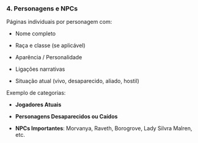 ###  **4. Personagens e NPCs**

Páginas individuais por personagem com:

- Nome completo
    
- Raça e classe (se aplicável)
    
- Aparência / Personalidade
    
- Ligações narrativas
    
- Situação atual (vivo, desaparecido, aliado, hostil)
    

Exemplo de categorias:

- **Jogadores Atuais**
    
- **Personagens Desaparecidos ou Caídos**
    
- **NPCs Importantes**: Morvanya, Raveth, Borogrove, Lady Silvra Malren, etc.
























